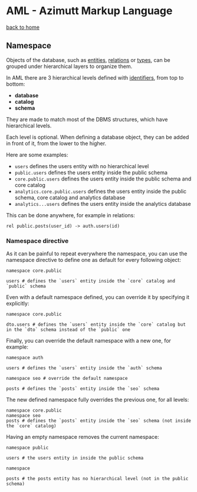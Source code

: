 # AML - Azimutt Markup Language

[back to home](./README.md)


## Namespace

Objects of the database, such as [entities](./entity.md), [relations](./relation.md) or [types](./type.md), can be grouped under hierarchical layers to organize them.

In AML there are 3 hierarchical levels defined with [identifiers](./identifier.md), from top to bottom:

- **database**
- **catalog**
- **schema**

They are made to match most of the DBMS structures, which have hierarchical levels.

Each level is optional. When defining a database object, they can be added in front of it, from the lower to the higher.

Here are some examples:

- `users` defines the users entity with no hierarchical level
- `public.users` defines the users entity inside the public schema
- `core.public.users` defines the users entity inside the public schema and core catalog
- `analytics.core.public.users` defines the users entity inside the public schema, core catalog and analytics database
- `analytics...users` defines the users entity inside the analytics database

This can be done anywhere, for example in relations:

```aml
rel public.posts(user_id) -> auth.users(id)
```


### Namespace directive

As it can be painful to repeat everywhere the namespace, you can use the namespace directive to define one as default for every following object:

```aml
namespace core.public

users # defines the `users` entity inside the `core` catalog and `public` schema
```

Even with a default namespace defined, you can override it by specifying it explicitly:

```aml
namespace core.public

dto.users # defines the `users` entity inside the `core` catalog but in the `dto` schema instead of the `public` one
```

Finally, you can override the default namespace with a new one, for example:

```aml
namespace auth

users # defines the `users` entity inside the `auth` schema

namespace seo # override the default namespace

posts # defines the `posts` entity inside the `seo` schema
```

The new defined namespace fully overrides the previous one, for all levels:

```aml
namespace core.public
namespace seo
posts # defines the `posts` entity inside the `seo` schema (not inside the `core` catalog)
```

Having an empty namespace removes the current namespace:

```aml
namespace public

users # the users entity in inside the public schema

namespace

posts # the posts entity has no hierarchical level (not in the public schema)
```
